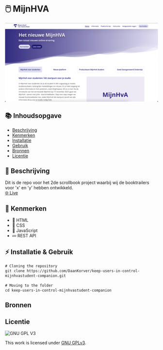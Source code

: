 # 🖱️ MijnHVA
![Mockup MijnHvA](https://github.com/DaanKorver/keep-users-in-control-mijnhvastudent-companion/blob/main/docs/mockup.png?raw=true)

## 📚 Inhoudsopgave

  * [Beschrijving](#beschrijving)
  * [Kenmerken](#kenmerken)
  * [Installatie](#installatie)
  * [Gebruik](#gebruik)
  * [Bronnen](#bronnen)
  * [Licentie](#licentie)

## 📃 Beschrijving
Dit is de repo voor het 2de scrollbook project waarbij wij de booktrailers voor 'x' en 'y' hebben ontwikkeld.  
[🌐 Live](http://mijnhva-jd.student.fdnd.nl/)

## 🔮 Kenmerken
* 📙 HTML
* 📘 CSS
* 🚀 JavaScript
* 💤 REST API

## ⚡ Installatie & Gebruik
```
# Cloning the repository
git clone https://github.com/DaanKorver/keep-users-in-control-mijnhvastudent-companion.git

# Moving to the folder
cd keep-users-in-control-mijnhvastudent-companion

```

## Bronnen

## Licentie

![GNU GPL V3](https://www.gnu.org/graphics/gplv3-127x51.png)

This work is licensed under [GNU GPLv3](./LICENSE).
